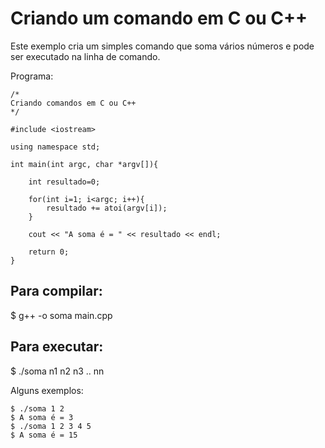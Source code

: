 # Criando um comando em C ou C++

Este exemplo cria um simples comando que soma vários números e pode ser executado na linha de comando.

Programa:
```
/*
Criando comandos em C ou C++
*/

#include <iostream>

using namespace std;

int main(int argc, char *argv[]){

    int resultado=0;

    for(int i=1; i<argc; i++){
        resultado += atoi(argv[i]);
    }

    cout << "A soma é = " << resultado << endl;

    return 0;
}
```

## Para compilar:

$ g++ -o soma main.cpp

## Para executar:

$ ./soma n1 n2 n3 .. nn

Alguns exemplos:

```
$ ./soma 1 2
$ A soma é = 3
$ ./soma 1 2 3 4 5
$ A soma é = 15
```

